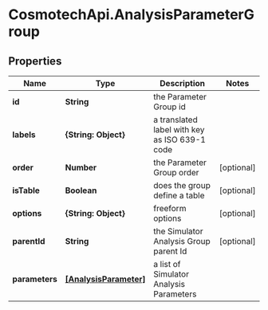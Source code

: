 # CosmotechApi.AnalysisParameterGroup

## Properties

Name | Type | Description | Notes
------------ | ------------- | ------------- | -------------
**id** | **String** | the Parameter Group id | 
**labels** | **{String: Object}** | a translated label with key as ISO 639-1 code | 
**order** | **Number** | the Parameter Group order | [optional] 
**isTable** | **Boolean** | does the group define a table | [optional] 
**options** | **{String: Object}** | freeform options | [optional] 
**parentId** | **String** | the Simulator Analysis Group parent Id | [optional] 
**parameters** | [**[AnalysisParameter]**](AnalysisParameter.md) | a list of Simulator Analysis Parameters | 


